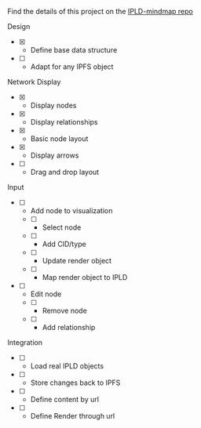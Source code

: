Find the details of this project on the [IPLD-mindmap repo](https://github.com/arxiu/ipld-mindmap)

Design
- [x] - Define base data structure
- [ ] - Adapt for any IPFS object

Network Display
- [x] - Display nodes
- [x] - Display relationships
- [x] - Basic node layout
- [x] - Display arrows
- [ ] - Drag and drop layout

Input
- [ ] - Add node to visualization
  - [ ] - Select node
  - [ ] - Add CID/type
  - [ ] - Update render object
  - [ ] - Map render object to IPLD
- [ ] - Edit node
  - [ ] - Remove node
  - [ ] - Add relationship

Integration
- [ ] - Load real IPLD objects
- [ ] - Store changes back to IPFS
- [ ] - Define content by url
- [ ] - Define Render through url